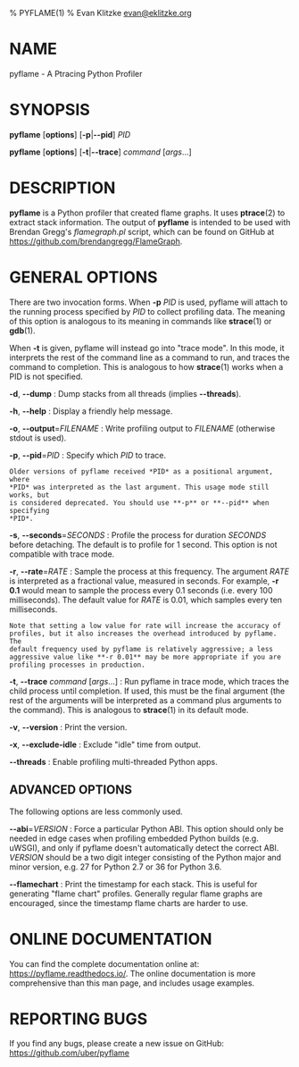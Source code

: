 % PYFLAME(1)
% Evan Klitzke <evan@eklitzke.org>

# NAME

pyflame - A Ptracing Python Profiler

# SYNOPSIS

**pyflame** [**options**] [**-p**|**--pid**] *PID*

**pyflame** [**options**] [**-t**|**--trace**] *command* [*args*...]

# DESCRIPTION

**pyflame** is a Python profiler that created flame graphs. It uses
**ptrace**(2) to extract stack information. The output of **pyflame** is
intended to be used with Brendan Gregg's *flamegraph.pl* script, which can be
found on GitHub at <https://github.com/brendangregg/FlameGraph>.

# GENERAL OPTIONS

There are two invocation forms. When **-p** *PID* is used, pyflame will attach
to the running process specified by *PID* to collect profiling data. The meaning
of this option is analogous to its meaning in commands like **strace**(1) or
**gdb**(1).

When **-t** is given, pyflame will instead go into "trace mode". In this mode,
it interprets the rest of the command line as a command to run, and traces the
command to completion. This is analogous to how **strace**(1) works when a PID
is not specified.

**-d**, **--dump**
:   Dump stacks from all threads (implies **--threads**).

**-h**, **--help**
:   Display a friendly help message.

**-o**, **--output**=*FILENAME*
:   Write profiling output to *FILENAME* (otherwise stdout is used).

**-p**, **--pid**=*PID*
:   Specify which *PID* to trace.

    Older versions of pyflame received *PID* as a positional argument, where
    *PID* was interpreted as the last argument. This usage mode still works, but
    is considered deprecated. You should use **-p** or **--pid** when specifying
    *PID*.

**-s**, **--seconds**=*SECONDS*
:   Profile the process for duration *SECONDS* before detaching. The default is
    to profile for 1 second. This option is not compatible with trace mode.

**-r**, **--rate**=*RATE*
:   Sample the process at this frequency. The argument *RATE* is interpreted as
    a fractional value, measured in seconds. For example, **-r 0.1** would mean
    to sample the process every 0.1 seconds (i.e. every 100 milliseconds). The
    default value for *RATE* is 0.01, which samples every ten milliseconds.

    Note that setting a low value for rate will increase the accuracy of
    profiles, but it also increases the overhead introduced by pyflame. The
    default frequency used by pyflame is relatively aggressive; a less
    aggressive value like **-r 0.01** may be more appropriate if you are
    profiling processes in production.

**-t**, **--trace** *command* [*args*...]
:   Run pyflame in trace mode, which traces the child process until completion.
    If used, this must be the final argument (the rest of the arguments will be
    interpreted as a command plus arguments to the command). This is analogous
    to **strace**(1) in its default mode.

**-v**, **--version**
:   Print the version.

**-x**, **--exclude-idle**
:   Exclude "idle" time from output.

**--threads**
:   Enable profiling multi-threaded Python apps.

## ADVANCED OPTIONS

The following options are less commonly used.

**--abi**=*VERSION*
:   Force a particular Python ABI. This option should only be needed in edge
    cases when profiling embedded Python builds (e.g. uWSGI), and only if
    pyflame doesn't automatically detect the correct ABI. *VERSION* should be a
    two digit integer consisting of the Python major and minor version, e.g. 27
    for Python 2.7 or 36 for Python 3.6.

**--flamechart**
:   Print the timestamp for each stack. This is useful for generating "flame
    chart" profiles. Generally regular flame graphs are encouraged, since the
    timestamp flame charts are harder to use.

# ONLINE DOCUMENTATION

You can find the complete documentation online
at: <https://pyflame.readthedocs.io/>. The online documentation is more
comprehensive than this man page, and includes usage examples.

# REPORTING BUGS

If you find any bugs, please create a new issue on
GitHub: <https://github.com/uber/pyflame>
